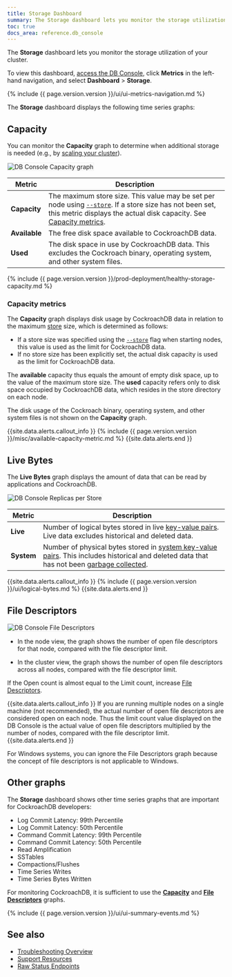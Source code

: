 ```yaml
---
title: Storage Dashboard
summary: The Storage dashboard lets you monitor the storage utilization of your cluster.
toc: true
docs_area: reference.db_console
---
```


The **Storage** dashboard lets you monitor the storage utilization of your cluster.

To view this dashboard, [access the DB Console](ui-overview.html#db-console-access), click **Metrics** in the left-hand navigation, and select **Dashboard** > **Storage**.

{% include {{ page.version.version }}/ui/ui-metrics-navigation.md %}

The **Storage** dashboard displays the following time series graphs:

## Capacity

You can monitor the **Capacity** graph to determine when additional storage is needed (e.g., by [scaling your cluster](cockroach-start.html)).

<img src="{{ 'images/v21.2/ui_capacity.png' | relative_url }}" alt="DB Console Capacity graph" style="border:1px solid #eee;max-width:100%" />

Metric | Description
--------|--------
**Capacity** | The maximum store size. This value may be set per node using [`--store`](cockroach-start.html#store). If a store size has not been set, this metric displays the actual disk capacity. See [Capacity metrics](#capacity-metrics).
**Available** | The free disk space available to CockroachDB data.
**Used** | The disk space in use by CockroachDB data. This excludes the Cockroach binary, operating system, and other system files.

{% include {{ page.version.version }}/prod-deployment/healthy-storage-capacity.md %}

### Capacity metrics

The **Capacity** graph displays disk usage by CockroachDB data in relation to the maximum [store](architecture/storage-layer.html) size, which is determined as follows:

- If a store size was specified using the [`--store`](cockroach-start.html#store) flag when starting nodes, this value is used as the limit for CockroachDB data.
- If no store size has been explicitly set, the actual disk capacity is used as the limit for CockroachDB data.

The **available** capacity thus equals the amount of empty disk space, up to the value of the maximum store size. The **used** capacity refers only to disk space occupied by CockroachDB data, which resides in the store directory on each node.

The disk usage of the Cockroach binary, operating system, and other system files is not shown on the **Capacity** graph.

{{site.data.alerts.callout_info }}
{% include {{ page.version.version }}/misc/available-capacity-metric.md %}
{{site.data.alerts.end }}

## Live Bytes

The **Live Bytes** graph displays the amount of data that can be read by applications and CockroachDB.

<img src="{{ 'images/v21.2/ui_live_bytes.png' | relative_url }}" alt="DB Console Replicas per Store" style="border:1px solid #eee;max-width:100%" />

Metric | Description
--------|--------
**Live** | Number of logical bytes stored in live [key-value pairs](architecture/distribution-layer.html#table-data). Live data excludes historical and deleted data.
**System** | Number of physical bytes stored in [system key-value pairs](architecture/distribution-layer.html#meta-ranges). This includes historical and deleted data that has not been [garbage collected](architecture/storage-layer.html#garbage-collection).

{{site.data.alerts.callout_info }}
{% include {{ page.version.version }}/ui/logical-bytes.md %}
{{site.data.alerts.end }}

## File Descriptors

<img src="{{ 'images/v21.2/ui_file_descriptors.png' | relative_url }}" alt="DB Console File Descriptors" style="border:1px solid #eee;max-width:100%" />

- In the node view, the graph shows the number of open file descriptors for that node, compared with the file descriptor limit.

- In the cluster view, the graph shows the number of open file descriptors across all nodes, compared with the file descriptor limit.

If the Open count is almost equal to the Limit count, increase [File Descriptors](recommended-production-settings.html#file-descriptors-limit).

{{site.data.alerts.callout_info }}
If you are running multiple nodes on a single machine (not recommended), the actual number of open file descriptors are considered open on each node. Thus the limit count value displayed on the DB Console is the actual value of open file descriptors multiplied by the number of nodes, compared with the file descriptor limit.
{{site.data.alerts.end }}

For Windows systems, you can ignore the File Descriptors graph because the concept of file descriptors is not applicable to Windows.

## Other graphs

The **Storage** dashboard shows other time series graphs that are important for CockroachDB developers:

- Log Commit Latency: 99th Percentile
- Log Commit Latency: 50th Percentile
- Command Commit Latency: 99th Percentile
- Command Commit Latency: 50th Percentile
- Read Amplification
- SSTables
- Compactions/Flushes
- Time Series Writes
- Time Series Bytes Written

For monitoring CockroachDB, it is sufficient to use the [**Capacity**](#capacity) and [**File Descriptors**](#file-descriptors) graphs.

{% include {{ page.version.version }}/ui/ui-summary-events.md %}

## See also

- [Troubleshooting Overview](troubleshooting-overview.html)
- [Support Resources](support-resources.html)
- [Raw Status Endpoints](monitoring-and-alerting.html#raw-status-endpoints)
